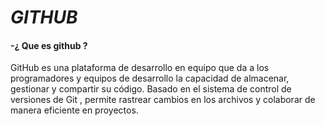 # ***GITHUB***

#### -¿ Que es github ?
GitHub es una plataforma de desarrollo en equipo que da a los programadores y equipos de desarrollo la capacidad de almacenar, gestionar y compartir su código. Basado en el sistema de control de versiones de Git , permite rastrear cambios en los archivos y colaborar de manera eficiente en proyectos.
